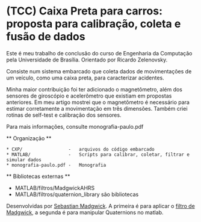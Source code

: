 # (TCC) Caixa Preta para carros: proposta para calibração, coleta e fusão de dados

Este é meu trabalho de conclusão do curso de Engenharia da Computação pela
Universidade de Brasília. Orientado por Ricardo Zelenovsky.

Consiste num sistema embarcado que coleta dados de movimentações de um veículo,
como uma caixa preta, para caracterizar acidentes.

Minha maior contribuição foi ter adicionado o magnetômetro, além dos sensores
de giroscópio e acelerômetro que existiam em propostas anteriores. Em meu artigo
mostrei que o magnetômetro é necessário para estimar corretamente a movimentação 
em três dimensões. Também criei rotinas de self-test e calibração dos sensores.

Para mais informações, consulte monografia-paulo.pdf

** Organização **

```
* CXP/                 -   arquivos do código embarcado
* MATLAB/              -   Scripts para calibrar, coletar, filtrar e simular dados
* monografia-paulo.pdf -   Monografia
```

** Bibliotecas externas **

* MATLAB/filtros/MadgwickAHRS 
* MATLAB/filtros/quaternion_library são bibliotecas

Desenvolvidas por [Sebastian Madgwick](https://x-io.co.uk/open-source-imu-and-ahrs-algorithms/).
A primeira é para aplicar o [filtro de Madgwick](https://www.x-io.co.uk/res/doc/madgwick_internal_report.pdf),
a segunda é para manipular Quaternions no matlab.

